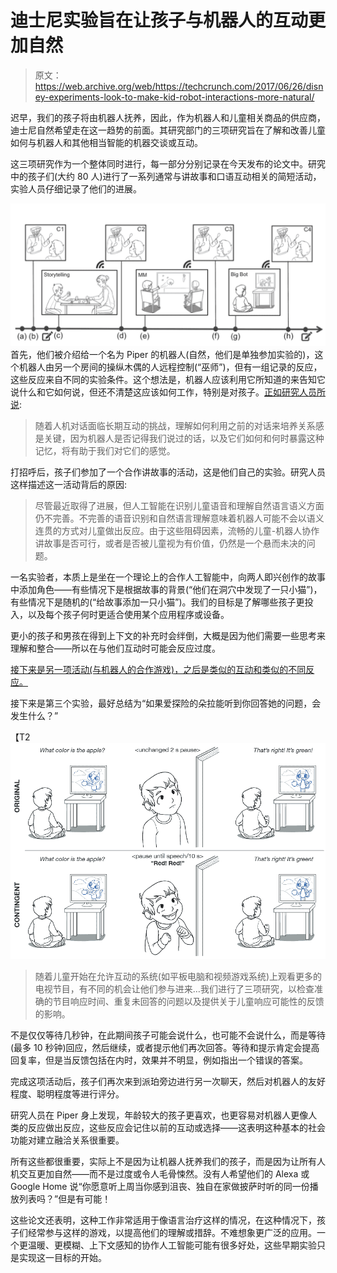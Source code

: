 # 迪士尼实验旨在让孩子与机器人的互动更加自然 

> 原文：<https://web.archive.org/web/https://techcrunch.com/2017/06/26/disney-experiments-look-to-make-kid-robot-interactions-more-natural/>

迟早，我们的孩子将由机器人抚养，因此，作为机器人和儿童相关商品的供应商，迪士尼自然希望走在这一趋势的前面。其研究部门的三项研究旨在了解和改善儿童如何与机器人和其他相当智能的机器交谈或互动。

这三项研究作为一个整体同时进行，每一部分分别记录在今天发布的论文中。研究中的孩子们(大约 80 人)进行了一系列通常与讲故事和口语互动相关的简短活动，实验人员仔细记录了他们的进展。

[![](img/96e4d95751371ff18b36c0a02d3d159e.png)](https://web.archive.org/web/20221025221953/https://beta.techcrunch.com/wp-content/uploads/2017/06/pipermap.png) 首先，他们被介绍给一个名为 Piper 的机器人(自然，他们是单独参加实验的)，这个机器人由另一个房间的操纵木偶的人远程控制(“巫师”)，但有一组记录的反应，这些反应来自不同的实验条件。这个想法是，机器人应该利用它所知道的来告知它说什么和它如何说，但还不清楚这应该如何工作，特别是对孩子。[正如研究人员所说](https://web.archive.org/web/20221025221953/https://www.disneyresearch.com/publication/persistent-memory-in-repeated-child-robot-conversations/):

> 随着人机对话面临长期互动的挑战，理解如何利用之前的对话来培养关系感是关键，因为机器人是否记得我们说过的话，以及它们如何和何时暴露这种记忆，将有助于我们对它们的感觉。

打招呼后，孩子们参加了一个合作讲故事的活动，这是他们自己的实验。研究人员这样描述这一活动背后的原因:

> 尽管最近取得了进展，但人工智能在识别儿童语音和理解自然语言语义方面仍不完善。不完善的语音识别和自然语言理解意味着机器人可能不会以语义连贯的方式对儿童做出反应。由于这些阻碍因素，流畅的儿童-机器人协作讲故事是否可行，或者是否被儿童视为有价值，仍然是一个悬而未决的问题。

一名实验者，本质上是坐在一个理论上的合作人工智能中，向两人即兴创作的故事中添加角色——有些情况下是根据故事的背景(“他们在洞穴中发现了一只小猫”)，有些情况下是随机的(“给故事添加一只小猫”)。我们的目标是了解哪些孩子更投入，以及每个孩子何时更适合使用某个应用程序或设备。

更小的孩子和男孩在得到上下文的补充时会绊倒，大概是因为他们需要一些思考来理解和整合——所以在与他们互动时可能会反应过度。

[接下来是另一项活动(与机器人的合作游戏)，之后是类似的互动和类似的不同反应。](https://web.archive.org/web/20221025221953/https://beta.techcrunch.com/wp-content/uploads/2017/06/collabstory.png)

接下来是第三个实验，最好总结为“如果爱探险的朵拉能听到你回答她的问题，会发生什么？”

【T2![](img/aa4aec0234ae5edba4d898a23e22753a.png)

> 随着儿童开始在允许互动的系统(如平板电脑和视频游戏系统)上观看更多的电视节目，有不同的机会让他们参与进来…我们进行了三项研究，以检查准确的节目响应时间、重复未回答的问题以及提供关于儿童响应可能性的反馈的影响。

不是仅仅等待几秒钟，在此期间孩子可能会说什么，也可能不会说什么，而是等待(最多 10 秒钟)回应，然后继续，或者提示他们再次回答。等待和提示肯定会提高回复率，但是当反馈包括在内时，效果并不明显，例如指出一个错误的答案。

完成这项活动后，孩子们再次来到派珀旁边进行另一次聊天，然后对机器人的友好程度、聪明程度等进行评分。

研究人员在 Piper 身上发现，年龄较大的孩子更喜欢，也更容易对机器人更像人类的反应做出反应，这些反应会记住以前的互动或选择——这表明这种基本的社会功能对建立融洽关系很重要。

所有这些都很重要，实际上不是因为让机器人抚养我们的孩子，而是因为让所有人机交互更加自然——而不是过度或令人毛骨悚然。没有人希望他们的 Alexa 或 Google Home 说“你愿意听上周当你感到沮丧、独自在家做披萨时听的同一份播放列表吗？”但是有可能！

这些论文还表明，这种工作非常适用于像语言治疗这样的情况，在这种情况下，孩子们经常参与这样的游戏，以提高他们的理解或措辞。不难想象更广泛的应用。一个更温暖、更模糊、上下文感知的协作人工智能可能有很多好处，这些早期实验只是实现这一目标的开始。